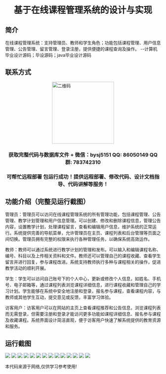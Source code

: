 <p><h1 align="center">基于在线课程管理系统的设计与实现</h1></p>

## 简介
在线课程管理系统：支持管理员、教师和学生角色；功能包括课程管理、用户信息管理、公告管理、留言管理、登录注册，提供便捷的课程查询及操作。    --计算机毕业设计源码；毕设源码；java毕业设计源码


## 联系方式
<img src="https://bs-1329754181.cos.ap-shanghai.myqcloud.com/wx.jpg" alt="二维码" style="display: block; margin: 0 auto;" width="200px">
<p><h3 align="center">获取完整代码与数据库文件 + 微信：bysj5151 QQ: 86050149 QQ群: 783742310</h3></p>
<p><h3 align="center">可帮忙远程部署 包运行成功！提供远程部署、修改代码、设计文档指导、代码讲解等服务！</h3></p>

## 功能介绍（完整见运行截图）
管理员：管理员可以访问在线课程管理系统的所有管理功能，包括课程管理、公告管理、教学计划管理和用户信息管理。可以创建、修改和删除课程信息，管理公告内容，设置教学计划，处理课程留言，查看和编辑用户信息，维护系统的正常运行。系统提供完善的导航菜单，允许管理员在主页、课程列表和后台管理等页面之间切换。管理员拥有完整的权限来执行各种管理任务，以确保系统高效运作。

教师：教师可以通过系统进行教学计划的管理和发布。可以输入和编辑课程名称、编号、科目以及上传相关资料和文件。教师还可以管理自己的课程收藏、查看学生留言并进行回复，参与课程改进。系统支持教师执行多种与课程相关的操作，促进教学活动的顺利开展。

学生：学生可以访问自己账号下的个人中心，更新或修改个人信息，如姓名、手机号、电子邮箱等，通过课程列表浏览课程详细信息，进行课程收藏和管理自己的学习计划。学生能够在系统中安全地注册和登录，报名参与课程，查看课程内容，与教师或其他学生互动，提交意见或反馈，丰富学习体验。

访客用户：访客用户可以在网站的主页上查看课程推荐和公告信息，浏览课程列表而无需登录，但需要注册和登录才能访问更多功能如课程详细信息、报名参与课程及收藏课程。系统界面设计简洁直观，便于访客用户快速了解系统提供的教育资源和服务。


## 运行截图
![](https://bs-1329754181.cos.ap-shanghai.myqcloud.com/spring/OnlineCourseManagementSystemDesignAndImplementation/img/001.jpg)
![](https://bs-1329754181.cos.ap-shanghai.myqcloud.com/spring/OnlineCourseManagementSystemDesignAndImplementation/img/002.jpg)
![](https://bs-1329754181.cos.ap-shanghai.myqcloud.com/spring/OnlineCourseManagementSystemDesignAndImplementation/img/003.jpg)
![](https://bs-1329754181.cos.ap-shanghai.myqcloud.com/spring/OnlineCourseManagementSystemDesignAndImplementation/img/004.jpg)
![](https://bs-1329754181.cos.ap-shanghai.myqcloud.com/spring/OnlineCourseManagementSystemDesignAndImplementation/img/005.jpg)
![](https://bs-1329754181.cos.ap-shanghai.myqcloud.com/spring/OnlineCourseManagementSystemDesignAndImplementation/img/006.jpg)
![](https://bs-1329754181.cos.ap-shanghai.myqcloud.com/spring/OnlineCourseManagementSystemDesignAndImplementation/img/007.jpg)
![](https://bs-1329754181.cos.ap-shanghai.myqcloud.com/spring/OnlineCourseManagementSystemDesignAndImplementation/img/008.jpg)
![](https://bs-1329754181.cos.ap-shanghai.myqcloud.com/spring/OnlineCourseManagementSystemDesignAndImplementation/img/009.jpg)
![](https://bs-1329754181.cos.ap-shanghai.myqcloud.com/spring/OnlineCourseManagementSystemDesignAndImplementation/img/010.jpg)
![](https://bs-1329754181.cos.ap-shanghai.myqcloud.com/spring/OnlineCourseManagementSystemDesignAndImplementation/img/011.jpg)
![](https://bs-1329754181.cos.ap-shanghai.myqcloud.com/spring/OnlineCourseManagementSystemDesignAndImplementation/img/012.jpg)
![](https://bs-1329754181.cos.ap-shanghai.myqcloud.com/spring/OnlineCourseManagementSystemDesignAndImplementation/img/013.jpg)
![](https://bs-1329754181.cos.ap-shanghai.myqcloud.com/spring/OnlineCourseManagementSystemDesignAndImplementation/img/014.jpg)

<p>本代码来源于网络,仅供学习参考使用!</p>
